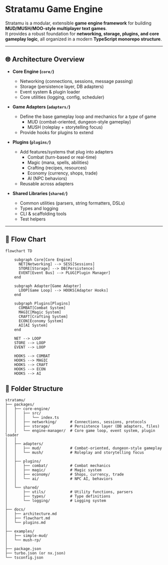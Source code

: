 # Stratamu Game Engine

Stratamu is a modular, extensible **game engine framework** for building
**MUD/MUSH/MOO-style multiplayer text games**.  
It provides a robust foundation for **networking, storage, plugins, and core
gameplay logic**, all organized in a modern **TypeScript monorepo structure**.

---

## 🌐 Architecture Overview

- **Core Engine (`core/`)**
  - Networking (connections, sessions, message passing)
  - Storage (persistence layer, DB adapters)
  - Event system & plugin loader
  - Core utilities (logging, config, scheduler)

- **Game Adapters (`adapters/`)**
  - Define the base gameplay loop and mechanics for a _type_ of game
    - MUD (combat-oriented, dungeon-style gameplay)
    - MUSH (roleplay + storytelling focus)
  - Provide hooks for plugins to extend

- **Plugins (`plugins/`)**
  - Add features/systems that plug into adapters
    - Combat (turn-based or real-time)
    - Magic (mana, spells, abilities)
    - Crafting (recipes, resources)
    - Economy (currency, shops, trade)
    - AI (NPC behaviors)
  - Reusable across adapters

- **Shared Libraries (`shared/`)**
  - Common utilities (parsers, string formatters, DSLs)
  - Types and logging
  - CLI & scaffolding tools
  - Test helpers

---

## 🔄 Flow Chart

```mermaid
flowchart TD

    subgraph Core[Core Engine]
      NET[Networking] --> SESS[Sessions]
      STORE[Storage] --> DB[Persistence]
      EVENT[Event Bus] --> PLUG[Plugin Manager]
    end

    subgraph Adapter[Game Adapter]
      LOOP[Game Loop] --> HOOKS[Adapter Hooks]
    end

    subgraph Plugins[Plugins]
      COMBAT[Combat System]
      MAGIC[Magic System]
      CRAFT[Crafting System]
      ECON[Economy System]
      AI[AI System]
    end

    NET --> LOOP
    STORE --> LOOP
    EVENT --> LOOP

    HOOKS --> COMBAT
    HOOKS --> MAGIC
    HOOKS --> CRAFT
    HOOKS --> ECON
    HOOKS --> AI
```

## 📁 Folder Structure

```text
stratamu/
├── packages/
│   ├── core-engine/
│   │   ├── src/
│   │   │   └── index.ts
│   │   ├── networking/      # Connections, sessions, protocols
│   │   ├── storage/         # Persistence layer (DB adapters, files)
│   │   └── engine-manager/  # Core game loop, event system, plugin loader
│   │
│   ├── adapters/
│   │   ├── mud/             # Combat-oriented, dungeon-style gameplay
│   │   └── mush/            # Roleplay and storytelling focus
│   │
│   ├── plugins/
│   │   ├── combat/          # Combat mechanics
│   │   ├── magic/           # Magic system
│   │   ├── economy/         # Shops, currency, trade
│   │   └── ai/              # NPC AI, behaviors
│   │
│   └── shared/
│       ├── utils/           # Utility functions, parsers
│       ├── types/           # Type definitions
│       └── logging/         # Logging system
│
├── docs/
│   ├── architecture.md
│   ├── flowchart.md
│   └── plugins.md
│
├── examples/
│   ├── simple-mud/
│   └── mush-rp/
│
├── package.json
├── turbo.json (or nx.json)
└── tsconfig.json
```
